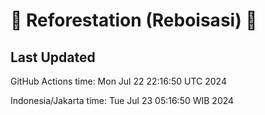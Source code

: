 
# 🌳 Reforestation (Reboisasi) 🌲

## Last Updated

GitHub Actions time: Mon Jul 22 22:16:50 UTC 2024

Indonesia/Jakarta time: Tue Jul 23 05:16:50 WIB 2024
